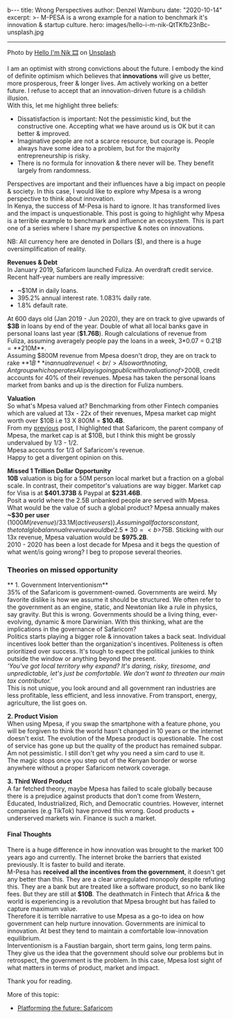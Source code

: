 b--- title: Wrong Perspectives author: Denzel Wamburu date: "2020-10-14"
excerpt: >- M-PESA is a wrong example for a nation to benchmark it's innovation
& startup culture. hero: images/hello-i-m-nik-QtTKfb23nBc-unsplash.jpg

---

Photo by
<a href="https://unsplash.com/@helloimnik?utm_source=unsplash&amp;utm_medium=referral&amp;utm_content=creditCopyText">Hello
I'm Nik 🎞</a> on
<a href="https://unsplash.com/?utm_source=unsplash&amp;utm_medium=referral&amp;utm_content=creditCopyText">Unsplash</a>

I am an optimist with strong convictions about the future. I embody the kind of
definite optimism which believes that **innovations** will give us better, more
prosperous, freer & longer lives. Am actively working on a better future. I
refuse to accept that an innovation-driven future is a childish illusion. <br/>
With this, let me highlight three beliefs:

-   Dissatisfaction is important: Not the pessimistic kind, but the constructive
    one. Accepting what we have around us is OK but it can better & improved.
-   Imaginative people are not a scarce resource, but courage is. People always
    have some idea to a problem, but for the majority entrepreneurship is risky.
-   There is no formula for innovation & there never will be. They benefit
    largely from randomness.

Perspectives are important and their influences have a big impact on people &
society. In this case, I would like to explore why Mpesa is a wrong perspective
to think about innovation. <br/> In Kenya, the success of M-Pesa is hard to
ignore. It has transformed lives and the impact is unquestionable. This post is
going to highlight why Mpesa is a terrible example to benchmark and influence an
ecosystem. This is part one of a series where I share my perspective & notes on
innovations.

NB: All currency here are denoted in Dollars (\$), and there is a huge
oversimplification of reality. <br/>

**Revenues & Debt** <br/> In January 2019, Safaricom launched Fuliza. An
overdraft credit service. Recent half-year numbers are really impressive:

-   ~\$10M in daily loans.
-   395.2% annual interest rate. 1.083% daily rate.
-   1.8% default rate.

At 600 days old (Jan 2019 - Jun 2020), they are on track to give upwards of
**\$3B** in loans by end of the year. Double of what all local banks gave in
personal loans last year (**\$1.76B**). Rough calculations of revenue from
Fuliza, assuming averagely people pay the loans in a week, 3\*0.07 =
$0.21B = **$210M**. <br/>Assuming \$800M revenue from Mpesa doesn't drop, they
are on track to rake
**$1B** in annual revenue! <br/>
Also worth noting, Ant group which operates Alipay is going public with a valuation of >$200B,
credit accounts for 40% of their revenues. Mpesa has taken the personal loans
market from banks and up is the direction for Fuliza numbers.

**Valuation** <br/> So what's Mpesa valued at? Benchmarking from other Fintech
companies which are valued at 13x - 22x of their revenues, Mpesa market cap
might worth over
$10B i.e 13 X 800M = **\$10.4B**. <br/>
From my [previous](https://wamburu.codes/Platforming-the-future:-Safaricom) post, I highlighted that Safaricom, the parent company of Mpesa, the market cap is at \$10B,
but I think this might be grossly undervalued by 1/3 - 1/2. <br/> Mpesa accounts
for 1/3 of Safaricom's revenue. <br/> Happy to get a divergent opinion on this.

**Missed 1 Trillion Dollar Opportunity** <br/> **10B** valuation is big for a
50M person local market but a fraction on a global scale. In contrast, their
competitor's valuations are way bigger. Market cap for Visa is at **\$401.373B**
& Paypal at **\$231.46B**. <br/> Posit a world where the 2.5B unbanked people
are served with Mpesa. What would be the value of such a global product? Mpesa
annually makes **~\$30 per user**
($1000M (revenue)/33.1M (active users)). Assuming all factors constant, the total global annual revenue would be 2.5 * 30 = <b>$75B</b>.
Sticking with our 13x revenue, Mpesa valuation would be <b>\$975.2B</b>. <br/>
2010 - 2020 has been a lost decade for Mpesa and it begs the question of what
went/is going wrong? I beg to propose several theories.

### Theories on missed opportunity

** 1. Government Interventionism** <br/> 35% of the Safaricom is
government-owned. Governments are weird. My favorite dislike is how we assume it
should be structured. We often refer to the government as an engine, static, and
Newtonian like a rule in physics, say gravity. But this is wrong. Governments
should be a living thing, ever-evolving, dynamic & more Darwinian. With this
thinking, what are the implications in the governance of Safaricom? <br/>
Politics starts playing a bigger role & innovation takes a back seat. Individual
incentives look better than the organization's incentives. Politeness is often
prioritized over success. It's tough to expect the political junkies to think
outside the window or anything beyond the present. <br/> _'You've got local
territory why expand? It's daring, risky, tiresome, and unpredictable, let's
just be comfortable. We don't want to threaten our main tax contributor.'_ <br/>
This is not unique, you look around and all government ran industries are less
profitable, less efficient, and less innovative. From transport, energy,
agriculture, the list goes on.

**2. Product Vision** <br/> When using Mpesa, if you swap the smartphone with a
feature phone, you will be forgiven to think the world hasn't changed in 10
years or the internet doesn't exist. The evolution of the Mpesa product is
questionable. The cost of service has gone up but the quality of the product has
remained subpar. Am not pessimistic. I still don't get why you need a sim card
to use it. <br/> The magic stops once you step out of the Kenyan border or worse
anywhere without a proper Safaricom network coverage.

**3. Third Word Product** <br/> A far fetched theory, maybe Mpesa has failed to
scale globally because there is a prejudice against products that don't come
from Western, Educated, Industrialized, Rich, and Democratic countries. However,
internet companies (e.g TikTok) have proved this wrong. Good products +
underserved markets win. Finance is such a market.

#### Final Thoughts

There is a huge difference in how innovation was brought to the market 100 years
ago and currently. The internet broke the barriers that existed previously. It
is faster to build and iterate. <br/> M-Pesa has **received all the incentives
from the government**, it doesn't get any better than this. They are a clear
unregulated monopoly despite refuting this. They are a bank but are treated like
a software product, so no bank like fees. But they are still at **\$10B**. The
deathmatch in Fintech that Africa & the world is experiencing is a revolution
that Mpesa brought but has failed to capture maximum value. <br/> Therefore it
is terrible narrative to use Mpesa as a go-to idea on how government can help
nurture innovation. Governments are inimical to innovation. At best they tend to
maintain a comfortable low-innovation equilibrium. <br/> Interventionism is a
Faustian bargain, short term gains, long term pains. They give us the idea that
the government should solve our problems but in retrospect, the government is
the problem. In this case, Mpesa lost sight of what matters in terms of product,
market and impact.

Thank you for reading.

More of this topic:

-   [Platforming the future: Safaricom](https://wamburu.codes/Platforming-the-future:-Safaricom)
